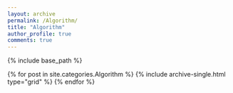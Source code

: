 ```yaml
---
layout: archive
permalink: /Algorithm/
title: "Algorithm"
author_profile: true
comments: true
---
```


{% include base_path %}


  <div class="grid__wrapper">
  {% for post in site.categories.Algorithm %}
    {% include archive-single.html type="grid" %}
  {% endfor %}
  </div>
